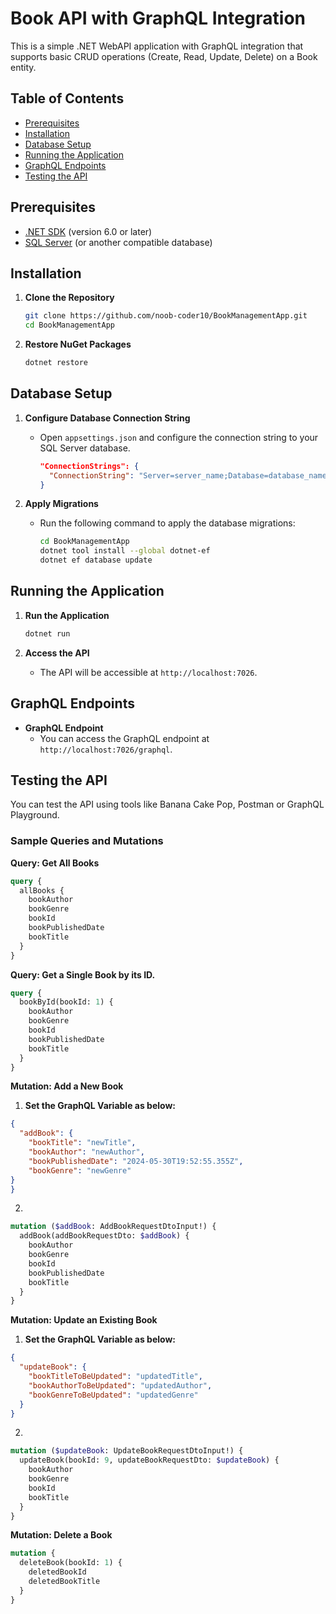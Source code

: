 # Book API with GraphQL Integration

This is a simple .NET WebAPI application with GraphQL integration that supports basic CRUD operations (Create, Read, Update, Delete) on a Book entity.

## Table of Contents
- [Prerequisites](#prerequisites)
- [Installation](#installation)
- [Database Setup](#database-setup)
- [Running the Application](#running-the-application)
- [GraphQL Endpoints](#graphql-endpoints)
- [Testing the API](#testing-the-api)

## Prerequisites
- [.NET SDK](https://dotnet.microsoft.com/download) (version 6.0 or later)
- [SQL Server](https://www.microsoft.com/en-us/sql-server/sql-server-downloads) (or another compatible database)

## Installation

1. **Clone the Repository**
    ```bash
    git clone https://github.com/noob-coder10/BookManagementApp.git
    cd BookManagementApp
    ```

2. **Restore NuGet Packages**
    ```bash
    dotnet restore
    ```

## Database Setup

1. **Configure Database Connection String**
   - Open `appsettings.json` and configure the connection string to your SQL Server database.
     ```json
     "ConnectionStrings": {
       "ConnectionString": "Server=server_name;Database=database_name;Trusted_Connection=True;TrustServerCertificate=True"
     }
     ```

2. **Apply Migrations**
   - Run the following command to apply the database migrations:
     ```bash
     cd BookManagementApp
     dotnet tool install --global dotnet-ef
     dotnet ef database update
     ```

## Running the Application

1. **Run the Application**
    ```bash
    dotnet run
    ```

2. **Access the API**
   - The API will be accessible at `http://localhost:7026`.

## GraphQL Endpoints

- **GraphQL Endpoint**
  - You can access the GraphQL endpoint at `http://localhost:7026/graphql`.

## Testing the API

You can test the API using tools like Banana Cake Pop, Postman or GraphQL Playground.

### Sample Queries and Mutations

**Query: Get All Books**
```graphql
query {
  allBooks {
    bookAuthor
    bookGenre
    bookId
    bookPublishedDate
    bookTitle
  }
}
```

**Query: Get a Single Book by its ID.**
```graphql
query {
  bookById(bookId: 1) {
    bookAuthor
    bookGenre
    bookId
    bookPublishedDate
    bookTitle
  }
}
```

**Mutation: Add a New Book**
1. **Set the GraphQL Variable as below:**
```json
{
  "addBook": {
    "bookTitle": "newTitle",
    "bookAuthor": "newAuthor",
    "bookPublishedDate": "2024-05-30T19:52:55.355Z",
    "bookGenre": "newGenre"
}
}
```
2.
```graphql
mutation ($addBook: AddBookRequestDtoInput!) {
  addBook(addBookRequestDto: $addBook) {
    bookAuthor
    bookGenre
    bookId
    bookPublishedDate
    bookTitle
  }
}
```

**Mutation: Update an Existing Book**
1. **Set the GraphQL Variable as below:**
```json
{
  "updateBook": {
    "bookTitleToBeUpdated": "updatedTitle",
    "bookAuthorToBeUpdated": "updatedAuthor",
    "bookGenreToBeUpdated": "updatedGenre"
  }
}
```
2.
```graphql
mutation ($updateBook: UpdateBookRequestDtoInput!) {
  updateBook(bookId: 9, updateBookRequestDto: $updateBook) {
    bookAuthor
    bookGenre
    bookId
    bookTitle
  }
}
```

**Mutation: Delete a Book**
```graphql
mutation {
  deleteBook(bookId: 1) {
    deletedBookId
    deletedBookTitle
  }
}
```

